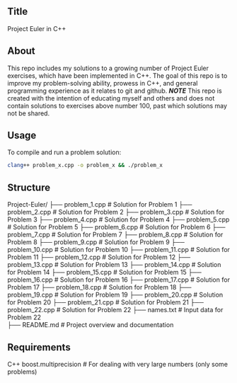 ## Title
Project Euler in C++

## About
This repo includes my solutions to a growing number of Project Euler exercises, which have been implemented in C++.  The goal of this repo is to improve my problem-solving ability, prowess in C++, and general programming experience as it relates to git and github.
***NOTE*** This repo is created with the intention of educating myself and others and does not contain solutions to exercises above number 100, past which solutions may not be shared.

## Usage
To compile and run a problem solution:

```bash
clang++ problem_x.cpp -o problem_x && ./problem_x
```


## Structure

Project-Euler/
├── problem_1.cpp           # Solution for Problem 1
├── problem_2.cpp           # Solution for Problem 2
├── problem_3.cpp           # Solution for Problem 3
├── problem_4.cpp           # Solution for Problem 4
├── problem_5.cpp           # Solution for Problem 5
├── problem_6.cpp           # Solution for Problem 6
├── problem_7.cpp           # Solution for Problem 7
├── problem_8.cpp           # Solution for Problem 8
├── problem_9.cpp           # Solution for Problem 9
├── problem_10.cpp          # Solution for Problem 10
├── problem_11.cpp          # Solution for Problem 11
├── problem_12.cpp          # Solution for Problem 12
├── problem_13.cpp          # Solution for Problem 13
├── problem_14.cpp          # Solution for Problem 14
├── problem_15.cpp          # Solution for Problem 15
├── problem_16.cpp          # Solution for Problem 16
├── problem_17.cpp          # Solution for Problem 17
├── problem_18.cpp          # Solution for Problem 18
├── problem_19.cpp          # Solution for Problem 19
├── problem_20.cpp          # Solution for Problem 20
├── problem_21.cpp          # Solution for Problem 21
├── problem_22.cpp          # Solution for Problem 22
├── names.txt               # Input data for Problem 22            
├── README.md               # Project overview and documentation

## Requirements
C++
boost.multiprecision # For dealing with very large numbers (only some problems)


